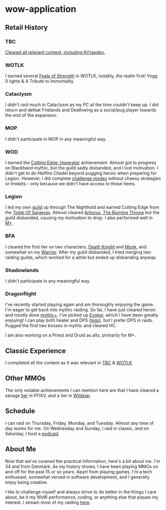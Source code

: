 # wow-application

## Retail History
### TBC
[Cleared all relevant content, including Kil'jaeden.](https://worldofwarcraft.blizzard.com/en-gb/character/eu/tarren-mill/lancedrake/achievements/dungeons-raids/the-burning-crusade)

### WOTLK
I earned several [Feats of Strength](https://worldofwarcraft.blizzard.com/en-gb/character/eu/tarren-mill/lancedrake/achievements/feats-of-strength/raids) in WOTLK, notably, the realm first! Yogg 0 lights & A Tribute to Immortality.

### Cataclysm
I didn't raid much in Cataclysm as my PC at the time couldn't keep up. I did return and defeat Firelands and Deathwing as a social/pug player towards the end of the expansion.

### MOP
I didn't participate in MOP in any meaningful way.

### WOD
I earned the [Cutting Edge: Imperator](https://worldofwarcraft.blizzard.com/en-gb/character/eu/tarren-mill/lancedrake/achievements/feats-of-strength/raids) achievement. Almost got to progress on Blackhand mythic, but the guild sadly disbanded, and I lost motivation. I didn't get to do Hellfire Citadel beyond pugging heroic when preparing for Legion. However, I did complete [challenge modes](https://worldofwarcraft.blizzard.com/en-gb/character/eu/tarren-mill/lancedrake/achievements/legacy/dungeons) without cheesy strategies or trinkets - only because we didn't have access to those items.

### Legion
I led my own [guild](https://www.warcraftlogs.com/character/eu/the-maelstrom/lancelol?zone=10) up through The Nighthold and earned Cutting Edge from the [Tomb Of Sargeras](https://www.warcraftlogs.com/character/eu/tarren-mill/lanceqt?zone=17#zone=13). Almost cleared [Antorus, The Burning Throne](https://www.warcraftlogs.com/character/eu/tarren-mill/lanceqt?zone=17#) but the guild disbanded, causing my motivation to drop. I also performed well in [M+](https://raider.io/characters/eu/tarren-mill/Lanceqt#season=season-7.3.2).

### BFA
I cleared the first tier on two characters, [Death Knight](https://www.warcraftlogs.com/character/eu/tarren-mill/lanceqt?zone=24#zone=19) and [Monk](https://www.warcraftlogs.com/character/eu/tarren-mill/littlelance?zone=24#zone=19), and somewhat on my [Warrior](https://www.warcraftlogs.com/character/eu/tarren-mill/lanceblast?zone=24#zone=19). After my guild disbanded, I tried merging two raiding guilds, which worked for a while but ended up disbanding anyway.

### Shadowlands
I didn't participate in any meaningful way.

### Dragonflight
I've recently started playing again and am thoroughly enjoying the game. I'm eager to get back into mythic raiding. So far, I have just cleared heroic and mostly done [mythic+](https://raider.io/characters/eu/tarren-mill/Lancedrake). I've picked up [Evoker](https://worldofwarcraft.blizzard.com/en-gb/character/eu/tarren-mill/lancedrake), which I have been greatly enjoying! I can play both healer and DPS ([logs](https://www.warcraftlogs.com/character/eu/tarren-mill/lancedrake)), but I prefer DPS in raids.
Pugged the first two bosses in mythic and cleared HC.

I am also working on a Priest and Druid as alts, primarily for M+.

## Classic Experience 
I completed all the content as it was relevant in [TBC](https://classic.warcraftlogs.com/character/eu/mirage-raceway/lanceqt?zone=1013#zone=1011) & [WOTLK](https://classic.warcraftlogs.com/character/eu/golemagg/lancedots).

## Other MMOs
The only notable achievements I can mention here are that I have cleared a savage [tier](https://www.fflogs.com/character/eu/cerberus/lance%20qt#zone=49) in FFIXV, and a tier in [Wildstar](https://www.wildstarlogs.com/character/eu/jabbit/lancelol%20betasword?zone=2#zone=1).

## Schedule
I can raid on Thursday, Friday, Monday, and Tuesday. Almost any time of day works for me. On Wednesday and Sunday, I raid in classic, and on Saturday, I host a [podcast](https://www.youtube.com/@TheDresdenFilesPodcastShow).

## About Me
Now that we've covered the practical information, here's a bit about me. I'm 34 and from Denmark. As my history shows, I have been playing MMOs on and off for the past 15 or so years. Apart from playing games, I'm a tech enthusiast, somewhat versed in software development, and I generally enjoy being creative.

I like to challenge myself and always strive to do better in the things I care about, be it my WoW performance, coding, or anything else that piques my interest. I stream most of my raiding [here](https://www.twitch.tv/lanc3qt).

